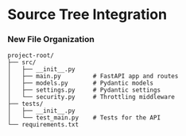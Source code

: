 # Source Tree Integration

### New File Organization

```plaintext
project-root/
├── src/
│   ├── __init__.py
│   ├── main.py         # FastAPI app and routes
│   ├── models.py       # Pydantic models
│   ├── settings.py     # Pydantic settings
│   └── security.py     # Throttling middleware
├── tests/
│   ├── __init__.py
│   └── test_main.py    # Tests for the API
└── requirements.txt
```
